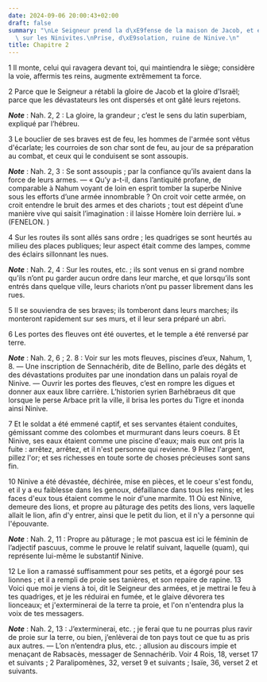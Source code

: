 ```yaml
---
date: 2024-09-06 20:00:43+02:00
draft: false
summary: "\nLe Seigneur prend la d\xE9fense de la maison de Jacob, et exerce ses vengeances\
  \ sur les Ninivites.\nPrise, d\xE9solation, ruine de Ninive.\n"
title: Chapitre 2
---
```





1 Il monte, celui qui ravagera devant toi, qui maintiendra le siège; considère la voie, affermis tes reins, augmente extrêmement ta force.


2 Parce que le Seigneur a rétabli la gloire de Jacob et la gloire d'Israël; parce que les dévastateurs les ont dispersés et ont gâté leurs rejetons.

***Note*** :  Nah. 2, 2 : La gloire, la grandeur ; c’est le sens du latin superbiam, expliqué par l’hébreu.


3 Le bouclier de ses braves est de feu, les hommes de l'armée sont vêtus d'écarlate; les courroies de son char sont de feu, au jour de sa préparation au combat, et ceux qui le conduisent se sont assoupis.

***Note*** :  Nah. 2, 3 : Se sont assoupis ; par la confiance qu’ils avaient dans la force de leurs armes. ― « Qu’y a-t-il, dans l’antiquité profane, de comparable à Nahum voyant de loin en esprit tomber la superbe Ninive sous les efforts d’une armée innombrable ? On croit voir cette armée, on croit entendre le bruit des armes et des chariots ; tout est dépeint d’une manière vive qui saisit l’imagination : il laisse Homère loin derrière lui. » (FENELON. )


4 Sur les routes ils sont allés sans ordre ; les quadriges se sont heurtés au milieu des places publiques; leur aspect était comme des lampes, comme des éclairs sillonnant les nues.

***Note*** :  Nah. 2, 4 : Sur les routes, etc. ; ils sont venus en si grand nombre qu’ils n’ont pu garder aucun ordre dans leur marche, et que lorsqu’ils sont entrés dans quelque ville, leurs chariots n’ont pu passer librement dans les rues.

5 Il se souviendra de ses braves; ils tomberont dans leurs marches; ils monteront rapidement sur ses murs, et il leur sera préparé un abri.


6 Les portes des fleuves ont été ouvertes, et le temple a été renversé par terre.

***Note*** :  Nah. 2, 6 ; 2. 8 : Voir sur les mots fleuves, piscines d’eux, Nahum, 1, 8. ― Une inscription de Sennachérib, dite de Bellino, parle des dégâts et des dévastations produites par une inondation dans un palais royal de Ninive. ― Ouvrir les portes des fleuves, c’est en rompre les digues et donner aux eaux libre carrière. L’historien syrien Barhébraeus dit que lorsque le perse Arbace prit la ville, il brisa les portes du Tigre et inonda ainsi Ninive.


7 Et le soldat a été emmené captif, et ses servantes étaient conduites, gémissant comme des colombes et murmurant dans leurs coeurs. 8 Et Ninive, ses eaux étaient comme une piscine d'eaux; mais eux ont pris la fuite : arrêtez, arrêtez, et il n'est personne qui revienne. 9 Pillez l'argent, pillez l'or; et ses richesses en toute sorte de choses précieuses sont sans fin.


10 Ninive a été dévastée, déchirée, mise en pièces, et le coeur s'est fondu, et il y a eu faiblesse dans les genoux, défaillance dans tous les reins; et les faces d'eux tous étaient comme le noir d'une marmite. 11 Où est Ninive, demeure des lions, et propre au pâturage des petits des lions, vers laquelle allait le lion, afin d'y entrer, ainsi que le petit du lion, et il n'y a personne qui l'épouvante.

***Note*** :  Nah. 2, 11 : Propre au pâturage ; le mot pascua est ici le féminin de l’adjectif pascuus, comme le prouve le relatif suivant, laquelle (quam), qui représente lui-même le substantif Ninive.


12 Le lion a ramassé suffisamment pour ses petits, et a égorgé pour ses lionnes ; et il a rempli de proie ses tanières, et son repaire de rapine. 13 Voici que moi je viens à toi, dit le Seigneur des armées, et je mettrai le feu à tes quadriges, et je les réduirai en fumée, et le glaive dévorera tes lionceaux; et j'exterminerai de la terre ta proie, et l'on n'entendra plus la voix de tes messagers.

***Note*** :  Nah. 2, 13 : J’exterminerai, etc. ; je ferai que tu ne pourras plus ravir de proie sur la terre, ou bien, j’enlèverai de ton pays tout ce que tu as pris aux autres. ― L’on n’entendra plus, etc. ; allusion au discours impie et menaçant de Rabsacès, messager de Sennachérib. Voir 4 Rois, 18, verset 17 et suivants ; 2 Paralipomènes, 32, verset 9 et suivants ; Isaïe, 36, verset 2 et suivants.


